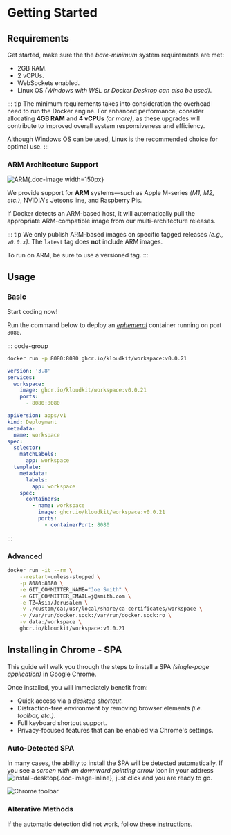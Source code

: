 # Getting Started

## Requirements

Get started, make sure the the *bare-minimum* system requirements are met:

- 2GB RAM.
- 2 vCPUs.
- WebSockets enabled.
- Linux OS *(Windows with WSL or Docker Desktop can also be used)*.

::: tip
The minimum requirements takes into consideration the overhead need to run the Docker
engine.
For enhanced performance, consider allocating **4GB RAM** and **4 vCPUs** *(or more)*, as
these upgrades will contribute to improved overall system responsiveness and efficiency.

Although Windows OS can be used, Linux is the recommended choice for optimal use.
:::

### ARM Architecture Support

![ARM](/icons/arm.svg){.doc-image width=150px}

We provide support for **ARM** systems—such as Apple M-series *(M1, M2, etc.)*, NVIDIA's
Jetsons line, and Raspberry Pis.

If Docker detects an ARM-based host, it will automatically pull the appropriate
ARM-compatible image from our multi-architecture releases.

::: tip
We only publish ARM-based images on specific tagged releases *(e.g., `v0.0.x`)*.
The `latest` tag does **not** include ARM images.

To run on ARM, be sure to use a versioned tag.
:::

## Usage

### Basic

Start coding now!

Run the command below to deploy an
[*ephemeral*](https://www.merriam-webster.com/dictionary/ephemeral) container running on
port `8080`.

::: code-group

```sh [docker]
docker run -p 8080:8080 ghcr.io/kloudkit/workspace:v0.0.21
```

```yaml [compose]
version: '3.8'
services:
  workspace:
    image: ghcr.io/kloudkit/workspace:v0.0.21
    ports:
      - 8080:8080
```

```yaml [kubernetes]
apiVersion: apps/v1
kind: Deployment
metadata:
  name: workspace
spec:
  selector:
    matchLabels:
      app: workspace
  template:
    metadata:
      labels:
        app: workspace
    spec:
      containers:
        - name: workspace
          image: ghcr.io/kloudkit/workspace:v0.0.21
          ports:
            - containerPort: 8080
```

:::

### Advanced

```sh
docker run -it --rm \
    --restart=unless-stopped \
    -p 8080:8080 \
    -e GIT_COMMITTER_NAME="Joe Smith" \
    -e GIT_COMMITTER_EMAIL=j@smith.com \
    -e TZ=Asia/Jerusalem \
    -v ./custom/ca:/usr/local/share/ca-certificates/workspace \
    -v /var/run/docker.sock:/var/run/docker.sock:ro \
    -v data:/workspace \
    ghcr.io/kloudkit/workspace:v0.0.21
```

## Installing in Chrome - SPA

This guide will walk you through the steps to install a SPA *(single-page application)* in
Google Chrome.

Once installed, you will immediately benefit from:

- Quick access via a *desktop shortcut*.
- Distraction-free environment by removing browser elements *(i.e. toolbar, etc.)*.
- Full keyboard shortcut support.
- Privacy-focused features that can be enabled via Chrome's settings.

### Auto-Detected SPA

In many cases, the ability to install the SPA will be detected automatically.
If you see a *screen with an downward pointing arrow* icon in your address
![install-desktop](/icons/install-desktop.svg){.doc-image-inline}, just click and you are
ready to go.

![Chrome toolbar](/chrome-toolbar.png)

### Alterative Methods

If the automatic detection did not work, follow
[these instructions](https://support.google.com/chrome_webstore/answer/3060053).
